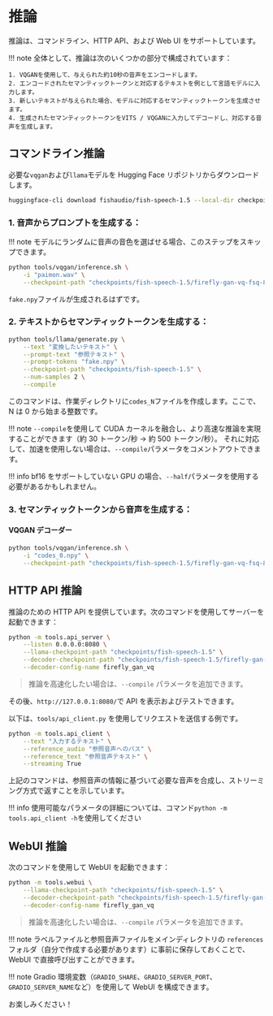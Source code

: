 # 推論

推論は、コマンドライン、HTTP API、および Web UI をサポートしています。

!!! note
    全体として、推論は次のいくつかの部分で構成されています：

    1. VQGANを使用して、与えられた約10秒の音声をエンコードします。
    2. エンコードされたセマンティックトークンと対応するテキストを例として言語モデルに入力します。
    3. 新しいテキストが与えられた場合、モデルに対応するセマンティックトークンを生成させます。
    4. 生成されたセマンティックトークンをVITS / VQGANに入力してデコードし、対応する音声を生成します。

## コマンドライン推論

必要な`vqgan`および`llama`モデルを Hugging Face リポジトリからダウンロードします。

```bash
huggingface-cli download fishaudio/fish-speech-1.5 --local-dir checkpoints/fish-speech-1.5
```

### 1. 音声からプロンプトを生成する：

!!! note
    モデルにランダムに音声の音色を選ばせる場合、このステップをスキップできます。

```bash
python tools/vqgan/inference.sh \
    -i "paimon.wav" \
    --checkpoint-path "checkpoints/fish-speech-1.5/firefly-gan-vq-fsq-8x1024-21hz-generator.pth"
```

`fake.npy`ファイルが生成されるはずです。

### 2. テキストからセマンティックトークンを生成する：

```bash
python tools/llama/generate.py \
    --text "変換したいテキスト" \
    --prompt-text "参照テキスト" \
    --prompt-tokens "fake.npy" \
    --checkpoint-path "checkpoints/fish-speech-1.5" \
    --num-samples 2 \
    --compile
```

このコマンドは、作業ディレクトリに`codes_N`ファイルを作成します。ここで、N は 0 から始まる整数です。

!!! note
    `--compile`を使用して CUDA カーネルを融合し、より高速な推論を実現することができます（約 30 トークン/秒 -> 約 500 トークン/秒）。
    それに対応して、加速を使用しない場合は、`--compile`パラメータをコメントアウトできます。

!!! info
    bf16 をサポートしていない GPU の場合、`--half`パラメータを使用する必要があるかもしれません。

### 3. セマンティックトークンから音声を生成する：

#### VQGAN デコーダー

```bash
python tools/vqgan/inference.sh \
    -i "codes_0.npy" \
    --checkpoint-path "checkpoints/fish-speech-1.5/firefly-gan-vq-fsq-8x1024-21hz-generator.pth"
```

## HTTP API 推論

推論のための HTTP API を提供しています。次のコマンドを使用してサーバーを起動できます：

```bash
python -m tools.api_server \
    --listen 0.0.0.0:8080 \
    --llama-checkpoint-path "checkpoints/fish-speech-1.5" \
    --decoder-checkpoint-path "checkpoints/fish-speech-1.5/firefly-gan-vq-fsq-8x1024-21hz-generator.pth" \
    --decoder-config-name firefly_gan_vq
```

> 推論を高速化したい場合は、`--compile` パラメータを追加できます。

その後、`http://127.0.0.1:8080/`で API を表示およびテストできます。

以下は、`tools/api_client.py` を使用してリクエストを送信する例です。

```bash
python -m tools.api_client \
    --text "入力するテキスト" \
    --reference_audio "参照音声へのパス" \
    --reference_text "参照音声テキスト" \
    --streaming True
```

上記のコマンドは、参照音声の情報に基づいて必要な音声を合成し、ストリーミング方式で返すことを示しています。

!!! info
    使用可能なパラメータの詳細については、コマンド` python -m tools.api_client -h `を使用してください

## WebUI 推論

次のコマンドを使用して WebUI を起動できます：

```bash
python -m tools.webui \
    --llama-checkpoint-path "checkpoints/fish-speech-1.5" \
    --decoder-checkpoint-path "checkpoints/fish-speech-1.5/firefly-gan-vq-fsq-8x1024-21hz-generator.pth" \
    --decoder-config-name firefly_gan_vq
```
> 推論を高速化したい場合は、`--compile` パラメータを追加できます。

!!! note
    ラベルファイルと参照音声ファイルをメインディレクトリの `references` フォルダ（自分で作成する必要があります）に事前に保存しておくことで、WebUI で直接呼び出すことができます。

!!! note
    Gradio 環境変数（`GRADIO_SHARE`、`GRADIO_SERVER_PORT`、`GRADIO_SERVER_NAME`など）を使用して WebUI を構成できます。

お楽しみください！
